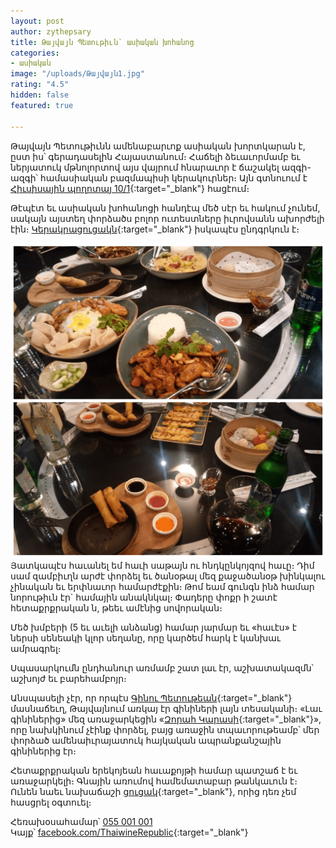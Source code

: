 ```yaml
---
layout: post
author: zythepsary
title: Թայվայն Պետութիւն՝ ասիական խոհանոց
categories:
- ասիական
image: "/uploads/Թայվայն1.jpg"
rating: "4.5"
hidden: false
featured: true

---
```

Թայվայն Պետութիւնն ամենաբարւոք ասիական խորտկարան է, ըստ իս՝ գերադասելին Հայաստանում։ Հաճելի ձեւաւորմամբ եւ ներյատուկ մթնոլորտով այս վայրում հնարաւոր է ճաշակել ազգի-ազգի՝ համասիական բազմապիսի կերակուրներ։ Այն գտնուում է [Հիւսիսային պողոտայ 10/1](https://www.google.com/maps/place/Thaiwine+Republic/@40.1809953,44.512479,17z/data=!3m1!4b1!4m5!3m4!1s0x406abddb757781a1:0x5e82700c46f29aa1!8m2!3d40.1809953!4d44.5146677 "Գուգլ քարտէսներ"){:target="_blank"} հացէում։

Թէպէտ եւ ասիական խոհանոցի հանդէպ մեծ սէր եւ հակում չունեմ, սակայն այստեղ փորձածս բոլոր ուտեստները իւրովսանն ախորժելի էին։ [Կերակրացուցակն](https://www.facebook.com/pg/ThaiwineRepublic/menu/ "Կերակրացուցակ"){:target="_blank"} իսկապէս ընդգրկուն է։

![](/uploads/Թայվայն2.png)Յատկապէս հաւանել եմ հաւի սաթայն ու հնդկընկոյզով հաւը։ Դիմ սամ զամբիւղն արժէ փորձել եւ ծանօթալ մեզ քաջածանօթ խինկալու չինական եւ երփնաւոր համարժէքին։ Թոմ եամ գունգն ինձ համար նորութիւն էր\` համային անակնկալ։ Փադերը փոքր ի շատէ հետաքրքրական ն, թեեւ ամէնից սովորական։

Մեծ խմբերի (5 եւ աւելի անձանց) համար յարմար եւ «հաւէս» է ներսի սենեակի կլոր սեղանը, որը կարծեմ հարկ է կանխաւ ամրագրել։

Սպասարկումն ընդհանուր առմամբ շատ լաւ էր, աշխատակազմն՝ աշխոյժ եւ բարեհամբոյր։

Անսպասելի չէր, որ որպէս [Գինու Պետութեան](https://www.facebook.com/winerepublicyerevan "Գինու Պետութիւն"){:target="_blank"} մասնաճեւղ, Թայվայնում առկայ էր գինիների լայն տեսականի։ «Լաւ գինիներից» մեզ առաջարկեցին «[Զորահ Կարասի](https://www.zorahwines.com/karasi/ "Զորահ Կարասի"){:target="_blank"}», որը նախկինում չէինք փորձել, բայց առաջին տպաւորութեամբ՝ մեր փորձած ամենաիւրայատուկ հայկական ապրանքանշային գինիներից էր։

Հետաքրքրական երեկոյեան հաւաքոյթի համար պատշաճ է եւ առաջարկելի։ Գնային առումով համեմատաբար թանկաւուն է։ Ունեն նաեւ նախաճաշի [ցուցակ](https://www.facebook.com/ThaiwineRepublic/photos/pm.1727185804050074/1738326616269326/ "Նախաճաշացուցակ"){:target="_blank"}, որից դեռ չեմ հասցրել օգտուել։

Հեռախօսահամար՝ [055 001 001](tel:+37455001001)  
Կայք՝ [facebook.com/ThaiwineRepublic](https://www.facebook.com/ThaiwineRepublic "Thaiwine Republic"){:target="_blank"}
